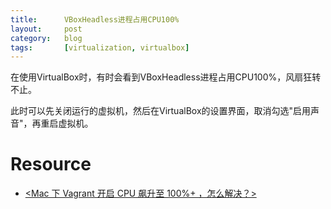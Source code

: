 ```yaml
---
title:      VBoxHeadless进程占用CPU100%
layout:     post
category:   blog
tags:       [virtualization, virtualbox]
---
```


在使用VirtualBox时，有时会看到VBoxHeadless进程占用CPU100%，风扇狂转不止。

此时可以先关闭运行的虚拟机，然后在VirtualBox的设置界面，取消勾选"启用声音"，再重启虚拟机。


# Resource

* [<Mac 下 Vagrant 开启 CPU 飙升至 100%+ ，怎么解决？>][1]







[1]:    https://laravel-china.org/topics/11096/mac-vagrant-open-cpu-surged-to-100-how-to-solve
